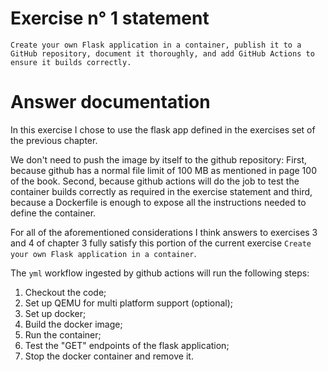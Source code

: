# Exercise n° 1 statement

`Create your own Flask application in a container, publish it to a GitHub repository, document it thoroughly, and add GitHub Actions to ensure it builds correctly.`

# Answer documentation

In this exercise I chose to use the flask app defined in the exercises set of the previous chapter.  

We don't need to push the image by itself to the github repository: First, because github has a normal file limit of 100 MB as mentioned in page 100 of the book. Second, because github actions will do the job to test the container builds correctly as required in the exercise statement and third, because a Dockerfile
is enough to expose all the instructions needed to define the container.  

For all of the aforementioned considerations I think answers to exercises 3 and 4 of chapter 3 fully satisfy this portion of the current exercise `Create your own Flask application in a container`.  

The `yml` workflow ingested by github actions will run the following steps:  

1) Checkout the code; 
2) Set up QEMU for multi platform support (optional);   
3) Set up docker;  
4) Build the docker image;  
5) Run the container;  
6) Test the "GET" endpoints of the flask application;  
7) Stop the docker container and remove it.  


